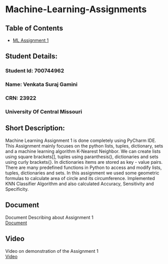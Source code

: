 # Machine-Learning-Assignments
## Table of Contents
- [ML Assignment 1]()
## Student Details:
### Student Id: 700744962
### Name: Venkata Suraj Gamini
### CRN: 23922
### University Of Central Missouri


## Short Description: 
Machine Learning Assignment 1 is done completely using PyCharm IDE. This Assignment mainly focuses on the python lists, tuples, dictionary, sets and a machine learning algorithm K-Nearest Neighbor. We can create lists using square brackets[], tuples using paranthesis(), dictionaries and sets using curly brackets{}. In dictionaries items are stored as key - value pairs. There are many predefined functions in Python to access and modify lists, tuples, dictionaries and sets. In this assignment we used some geometric formulas to calculate area of circle and its circumference.
Implemented KNN Classifier Algorithm and also calculated Accuracy, Sensitivity and Specificity.

## Document
Document Describing about Assignment 1  
[Document](https://docs.google.com/document/d/1gls-qOcyWulHMRlIBIFXydakF2ZlxLXF/edit?usp=share_link&ouid=115006250578410786078&rtpof=true&sd=true)

## Video
Video on demonstration of the Assignment 1  
[Video](https://drive.google.com/file/d/1pLA2XbeIBNCw_B_a4mBcUtrrWZtLhiSt/view?usp=share_link)
